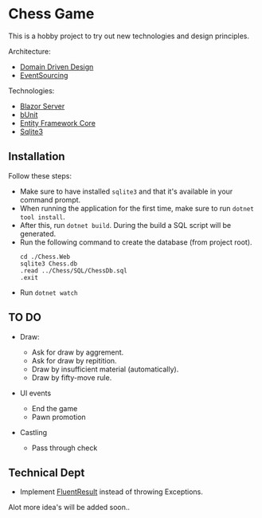 # Chess Game
This is a hobby project to try out new technologies and design principles.

Architecture:
- [Domain Driven Design](https://learn.microsoft.com/en-us/dotnet/architecture/microservices/microservice-ddd-cqrs-patterns/ddd-oriented-microservice)
- [EventSourcing](https://learn.microsoft.com/en-us/azure/architecture/patterns/event-sourcing)

Technologies:
- [Blazor Server](https://learn.microsoft.com/en-us/aspnet/core/blazor/?view=aspnetcore-7.0#blazor-server)
- [bUnit](https://bunit.dev)
- [Entity Framework Core](https://learn.microsoft.com/en-us/ef/core/)
- [Sqlite3](https://sqlite.org/cli.html)

## Installation
Follow these steps:
- Make sure to have installed `sqlite3` and that it's available in your command prompt.
- When running the application for the first time, make sure to run `dotnet tool install`.
- After this, run `dotnet build`. During the build a SQL script will be generated.
- Run the following command to create the database (from project root).
    ```
    cd ./Chess.Web
    sqlite3 Chess.db
    .read ../Chess/SQL/ChessDb.sql
    .exit
    ```
- Run `dotnet watch`

## TO DO
- Draw:
  - Ask for draw by aggrement.
  - Ask for draw by repitition.
  - Draw by insufficient material (automatically).
  - Draw by fifty-move rule.

- UI events
  - End the game
  - Pawn promotion

- Castling
  - Pass through check

## Technical Dept
- Implement [FluentResult](https://github.com/altmann/FluentResults) instead of throwing Exceptions.

Alot more idea's will be added soon..